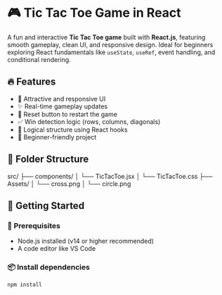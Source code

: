 # 🎮 Tic Tac Toe Game in React

A fun and interactive **Tic Tac Toe game** built with **React.js**, featuring smooth gameplay, clean UI, and responsive design. Ideal for beginners exploring React fundamentals like `useState`, `useRef`, event handling, and conditional rendering.

## 🔥 Features

- 🎨 Attractive and responsive UI  
- ✨ Real-time gameplay updates  
- 🔁 Reset button to restart the game  
- ✅ Win detection logic (rows, columns, diagonals)  
- 🧠 Logical structure using React hooks  
- 🎯 Beginner-friendly project  

## 📁 Folder Structure

src/
├── components/
│ └── TicTacToe.jsx
│ └── TicTacToe.css
├── Assets/
│ └── cross.png
│ └── circle.png


## 🚀 Getting Started

### 🔧 Prerequisites

- Node.js installed (v14 or higher recommended)
- A code editor like VS Code

### 📦 Install dependencies

```bash
npm install
